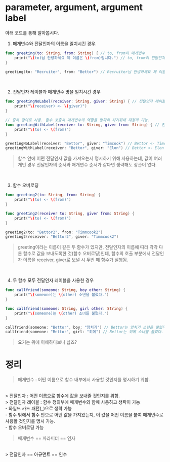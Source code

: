 # parameter, argument, argument label

아래 코드를 통해 알아봅시다.

1. 매개변수와 전달인자의 이름을 일치시킨 경우.
```swift
func greeting(to: String, from: String) { // to, from이 매개변수
    print("\(to)님 안녕하세요 제 이름은 \(from)입니다.") // to, from이 전달인자
}

greeting(to: "Recruiter", from: "Bettor") // Recruiter님 안녕하세요 제 이름은 Bettor입니다.
```
<br>

2. 전달인자 레이블과 매개변수 명을 일치시킨 경우

```swift
func greetingNoLabel(receiver: String, giver: String) { // 전달인자 레이블을 사용하지 않은 경우
    print("\(receiver) <- \(giver)")
}

// 중복 정의로 사용. 함수 호출시 매개변수의 역할을 명확히 하기위해 재정의 가능.
func greetingWithLabel(receiver to: String, giver from: String) { // 전달인자 레이블을 적어준 경우(receiver와 giver), 전달인자 레이블은 매개변수 이름 앞에 붙는다.
    print("\(to) <- \(from)")
}

greetingNoLabel(receiver: "Bettor", giver: "Timcook") // Bettor <- Timcook
greetingWithLabel(receiver: "Bettor", giver: "Elon") // Bettor <- Elon
```
> 함수 안에 어떤 전달인자 값을 가져오는지 명시하기 위해 사용하는데, 값이 여러개인 경우 전달인자의 순서와 매개변수 순서가 같다면 생략해도 상관이 없다.
<br>

3. 함수 오버로딩

```swift
func greeting2(to: String, from: String) {
    print("\(to) <- \(from)")
}

func greeting2(receiver to: String, giver from: String) {
    print("\(to) <- \(from)")
}

greeting2(to: "Bettor2", from: "Timmcook2")
greeting2(receiver: "Bettor2", giver: "Timmcook2")
```
> greeting이라는 이름이 같은 두 함수가 있지만, 전달인자의 이름에 따라 각각 다른 함수로 값을 보내도록한 것(함수 오버로딩)인데, 함수의 호출 부분에서 전달인자 이름을 receiver, giver로 보낼 시 두번 째 함수가 실행됨.
<br>

4. 두 함수 모두 전달인자 레이블을 사용한 경우
```swift
func callfriend(someone: String, boy other: String) {
    print("\(someone)는 \(other) 소년을 불렀다.")
}

func callfriend(someone: String, girl other: String) {
    print("\(someone)는 \(other) 소녀를 불렀다.")
}

callfriend(someone: "Bettor", boy: "양치기") // Bettor는 양치기 소년을 불렀다.
callfriend(someone: "Bettor", girl: "히메") // Bettor는 히메 소녀를 불렀다.
```
> 요거는 위에 이해하다보니 쉽죠?

# 정리

> 매개변수 : 어떤 이름으로 함수 내부에서 사용할 것인지를 명시하기 위함.
<br>
> 전달인자 : 어떤 이름으로 함수에 값을 보내줄 것인지를 위함.
<br>
> 전달인자 레이블 : 함수 정의부에 매개변수와 함께 사용하고 생략이 가능
<br>
- 와일드 카드 패턴(_)으로 생략 가능
<br>
- 함수 밖에서 함수 안으로 어떤 값을 가져왔는지, 이 값을 어떤 이름을 붙여 매개변수로 사용할 것인지를 명시 가능.
<br>
- 함수 오버로딩 가능
<br>

> 매개변수 == 파라미터 == 인자
<br>
> 전달인자 == 아규먼트 == 인수

  
